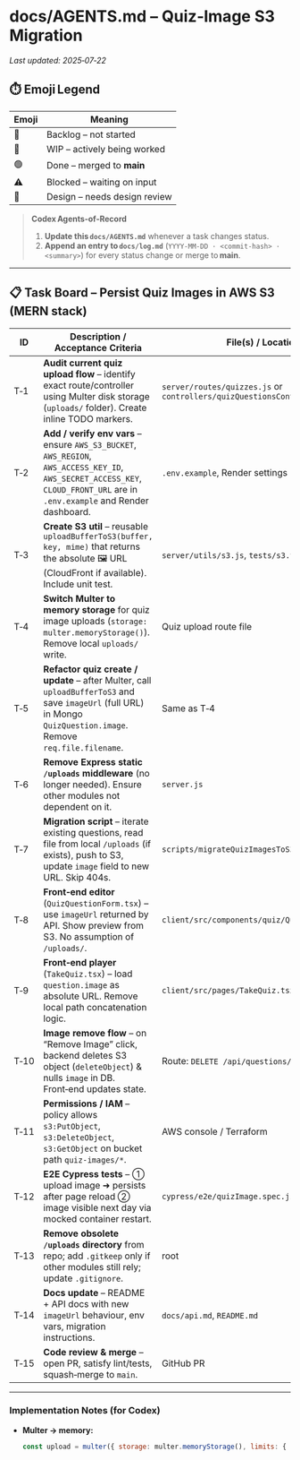 # docs/AGENTS.md – Quiz‑Image S3 Migration  
_Last updated: 2025‑07‑22_

## ⏱️ Emoji Legend

| Emoji | Meaning                              |
| ----- | ------------------------------------ |
| 🔴    | Backlog – not started                |
| 🔷    | WIP – actively being worked          |
| 🟢    | Done – merged to **main**            |
| ⚠️    | Blocked – waiting on input           |
| 📐    | Design – needs design review         |

> **Codex Agents‑of‑Record**  
>
> 1. **Update this `docs/AGENTS.md`** whenever a task changes status.  
> 2. **Append an entry to `docs/log.md`** (`YYYY‑MM‑DD · <commit‑hash> · <summary>`) for every status change or merge to **main**.  

---

## 📋 Task Board – Persist Quiz Images in AWS S3 (MERN stack)

| ID  | Description / Acceptance Criteria                                                                                                   | File(s) / Location(s)                                   | Owner | Status |
| --- | ------------------------------------------------------------------------------------------------------------------------------------ | -------------------------------------------------------- | ----- | ------ |
| T‑1 | **Audit current quiz upload flow** – identify exact route/controller using Multer disk storage (`uploads/` folder). Create inline TODO markers. | `server/routes/quizzes.js` or `controllers/quizQuestionsController.js` | backend | 🔴 |
| T‑2 | **Add / verify env vars** – ensure `AWS_S3_BUCKET`, `AWS_REGION`, `AWS_ACCESS_KEY_ID`, `AWS_SECRET_ACCESS_KEY`, `CLOUD_FRONT_URL` are in `.env.example` and Render dashboard. | `.env.example`, Render settings                         | DevOps | 🔴 |
| T‑3 | **Create S3 util** – reusable `uploadBufferToS3(buffer, key, mime)` that returns the absolute 🖼️ URL (CloudFront if available). Include unit test. | `server/utils/s3.js`, `tests/s3.test.js`                | backend | 🔴 |
| T‑4 | **Switch Multer to memory storage** for quiz image uploads (`storage: multer.memoryStorage()`). Remove local `uploads/` write.       | Quiz upload route file                                   | backend | 🔴 |
| T‑5 | **Refactor quiz create / update** – after Multer, call `uploadBufferToS3` and save `imageUrl` (full URL) in Mongo `QuizQuestion.image`. Remove `req.file.filename`. | Same as T‑4                                             | backend | 🔴 |
| T‑6 | **Remove Express static `/uploads` middleware** (no longer needed). Ensure other modules not dependent on it.                        | `server.js`                                             | backend | 🔴 |
| T‑7 | **Migration script** – iterate existing questions, read file from local `/uploads` (if exists), push to S3, update `image` field to new URL. Skip 404s. | `scripts/migrateQuizImagesToS3.js`                      | backend | 🔴 |
| T‑8 | **Front‑end editor** (`QuizQuestionForm.tsx`) – use `imageUrl` returned by API. Show preview from S3. No assumption of `/uploads/`.  | `client/src/components/quiz/QuizQuestionForm.tsx`       | frontend | 🔴 |
| T‑9 | **Front‑end player** (`TakeQuiz.tsx`) – load `question.image` as absolute URL. Remove local path concatenation logic.                 | `client/src/pages/TakeQuiz.tsx`                         | frontend | 🔴 |
| T‑10| **Image remove flow** – on “Remove Image” click, backend deletes S3 object (`deleteObject`) & nulls `image` in DB. Front‑end updates state. | Route: `DELETE /api/questions/:id/image`                | full‑stack | 🔴 |
| T‑11| **Permissions / IAM** – policy allows `s3:PutObject`, `s3:DeleteObject`, `s3:GetObject` on bucket path `quiz‑images/*`.               | AWS console / Terraform                                 | DevOps | 🔴 |
| T‑12| **E2E Cypress tests** – ① upload image ➜ persists after page reload ② image visible next day via mocked container restart.            | `cypress/e2e/quizImage.spec.js`                         | QA    | 🔴 |
| T‑13| **Remove obsolete `/uploads` directory** from repo; add `.gitkeep` only if other modules still rely; update `.gitignore`.             | root                                                    | backend | 🔴 |
| T‑14| **Docs update** – README + API docs with new `imageUrl` behaviour, env vars, migration instructions.                                 | `docs/api.md`, `README.md`                              | docs  | 🔴 |
| T‑15| **Code review & merge** – open PR, satisfy lint/tests, squash‑merge to `main`.                                                       | GitHub PR                                               | maint | 🔴 |

---

### Implementation Notes (for Codex)

- **Multer → memory:**  

  ```js
  const upload = multer({ storage: multer.memoryStorage(), limits: { fileSize: 5 * 1024 * 1024 }});

